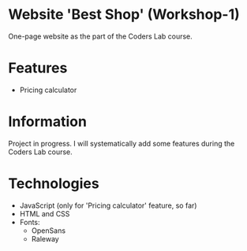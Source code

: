 # Website 'Best Shop' (Workshop-1)
One-page website as the part of the Coders Lab course.

# Features
* Pricing calculator

# Information
Project in progress. I will systematically add some features during the Coders Lab course.

# Technologies
* JavaScript (only for 'Pricing calculator' feature, so far)
* HTML and CSS
* Fonts:
    * OpenSans
    * Raleway